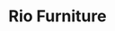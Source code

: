 ---
title: "Rio Furniture"
draft: false
image : "images/portfolio/work4.jpg"
bg_image: "images/featue-bg.jpg"
category: "UI/UX Design"
---